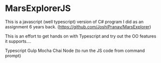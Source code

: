 # MarsExplorerJS
This is a javascript (well typescript) version of C# program I did as an assignment 6 years back. (https://github.com/JoshiPranav/MarsExplorer)

This is an effort to get hands on with Typescript and try out the OO features it supports....

Typescript 
Gulp
Mocha
Chai
Node (to run the JS code from command prompt)

